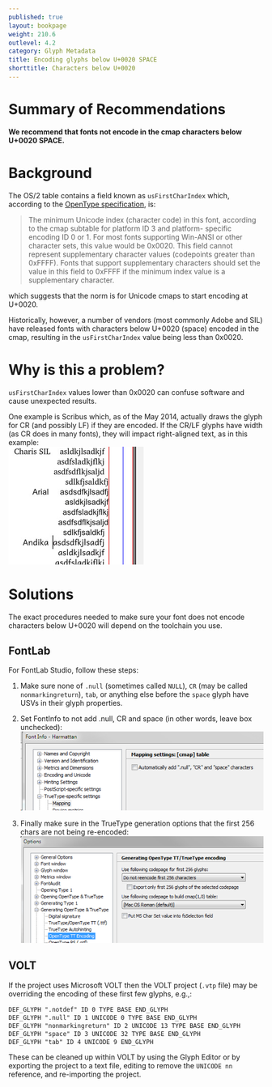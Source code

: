 ```yaml
---
published: true
layout: bookpage
weight: 210.6
outlevel: 4.2
category: Glyph Metadata
title: Encoding glyphs below U+0020 SPACE
shorttitle: Characters below U+0020
---
```

# Summary of Recommendations

**We recommend that fonts not encode in the cmap characters below U+0020 SPACE.**

# Background

The OS/2 table contains a field known as `usFirstCharIndex` which, according to the [OpenType specification][OTSpec], is:

>The minimum Unicode index (character code) in this font, according to the cmap subtable for platform ID 3 and platform- specific encoding ID 0 or 1. For most fonts supporting Win-ANSI or other character sets, this value would be 0x0020. This field cannot represent supplementary character values (codepoints greater than 0xFFFF). Fonts that support supplementary characters should set the value in this field to 0xFFFF if the minimum index value is a supplementary character.

which suggests that the norm is for Unicode cmaps to start encoding at U+0020.

Historically, however, a number of vendors (most commonly Adobe and SIL) have released fonts with characters below U+0020 (space) encoded in the cmap, resulting in the `usFirstCharIndex` value being less than 0x0020.

# Why is this a problem?

`usFirstCharIndex` values lower than 0x0020 can confuse software and cause unexpected results.

One example is Scribus which, as of the May 2014, actually draws the glyph for CR (and possibly LF) if they are encoded. If the CR/LF glyphs have width (as CR does in many fonts), they will impact right-aligned text, as in this example:  
![Right-aligned-Scribus](images/EncodedCRinScribus.png "Encoded CR and LF cause right-alignment issues")


# Solutions

The exact procedures needed to make sure your font does not encode characters below U+0020 will depend on the toolchain you use.

## FontLab

For FontLab Studio, follow these steps:

1. Make sure none of `.null` (sometimes called `NULL`), `CR` (may be called `nonmarkingreturn`), `tab`, or anything else before the `space` glyph have USVs in their glyph properties.

1. Set FontInfo to not add .null, CR and space (in other words, leave box unchecked):
![FLFontInfo](images/EncodingBelow0020_FLFontInfo.png "Fontlab FontInfo dialog")

1. Finally make sure in the TrueType generation options that the first 256 chars are not being re-encoded:
![FLTTGen](images/EncodingBelow0020_FLTTGen.png "Fontlab TT Generation")


## VOLT

If the project uses Microsoft VOLT then the VOLT project (`.vtp` file) may be overriding the encoding of these first few glyphs, e.g.,:

```
DEF_GLYPH ".notdef" ID 0 TYPE BASE END_GLYPH
DEF_GLYPH ".null" ID 1 UNICODE 0 TYPE BASE END_GLYPH
DEF_GLYPH "nonmarkingreturn" ID 2 UNICODE 13 TYPE BASE END_GLYPH
DEF_GLYPH "space" ID 3 UNICODE 32 TYPE BASE END_GLYPH
DEF_GLYPH "tab" ID 4 UNICODE 9 END_GLYPH
```

These can be cleaned up within VOLT by using the Glyph Editor or by exporting the project to a text file, editing to remove the `UNICODE nn` reference, and re-importing the project.

[OTSpec]: https://www.microsoft.com/typography/otspec/os2.htm#fci
